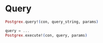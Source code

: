 # Query

```elixir
Postgrex.query!(con, query_string, params)
```


```elixir
query = ...
Postgrex.execute!(con, query, params)
```
